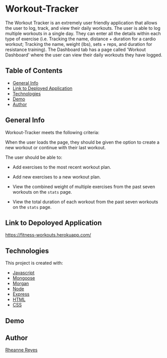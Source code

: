 # Workout-Tracker

The Workout Tracker is an extremely user friendly application that allows the user to log, track, and view their daily workouts. The user is able to log multiple workouts in a single day. They can enter all the details within each type of exercise (i.e. Tracking the name, distance + duration for a cardio workout; Tracking the name, weight (lbs), sets + reps, and duration for resistance training). The Dashboard tab has a page called 'Workout Dashboard' where the user can view their daily workouts they have logged.

## Table of Contents

- [General Info](#general-info)
- [Link to Deployed Application](#general-info)
- [Technologies](#technologies)
- [Demo](#demo)
- [Author](#author)

## General Info
Workout-Tracker meets the following criteria:

When the user loads the page, they should be given the option to create a new workout or continue with their last workout. </br>

The user should be able to: </br>

  * Add exercises to the most recent workout plan. </br>

  * Add new exercises to a new workout plan.  </br>

  * View the combined weight of multiple exercises from the past seven workouts on the `stats` page.  </br>

  * View the total duration of each workout from the past seven workouts on the `stats` page. </br>

## Link to Depoloyed Application

https://fitness-workouts.herokuapp.com/


## Technologies

This project is created with:

- [Javascript](https://javascript.com/)
- [Mongoose](https://mongoosejs.com/)
- [Morgan](https://www.npmjs.com/package/morgan)
- [Node](https://www.nodesoftware.com/?gclid=Cj0KCQiA7NKBBhDBARIsAHbXCB6tjiRB0Swb6tW761XCKEBqzP7vkz6NTptfe23zj-wRIt9y4L5XD7IaAtdREALw_wcB)
- [Express](https://expressjs.com/)
- [HTML](https://html.com/)
- [CSS](https://www.w3.org/Style/CSS/Overview.en.html)

## Demo

## Author

[Rheanne Reyes](https://github.com/rheannemr)
